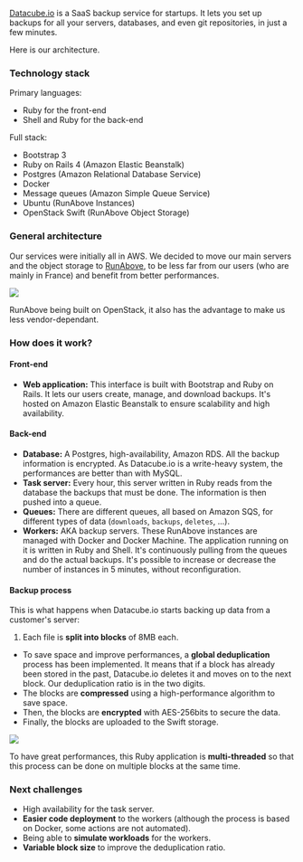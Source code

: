 [Datacube.io](https://datacube.io) is a SaaS backup service for startups. It lets you set up backups for all your servers, databases, and even git repositories, in just a few minutes.

Here is our architecture.

### Technology stack

Primary languages:

- Ruby for the front-end
- Shell and Ruby for the back-end

Full stack:

- Bootstrap 3
- Ruby on Rails 4 (Amazon Elastic Beanstalk)
- Postgres (Amazon Relational Database Service)
- Docker
- Message queues (Amazon Simple Queue Service)
- Ubuntu (RunAbove Instances)
- OpenStack Swift (RunAbove Object Storage)

### General architecture

Our services were initially all in AWS. We decided to move our main servers and the object storage to [RunAbove](https://www.runabove.com), to be less far from our users (who are mainly in France) and benefit from better performances.

![](http://i.imgur.com/OiyvmQ6.png)

RunAbove being built on OpenStack, it also has the advantage to make us less vendor-dependant.

### How does it work?

#### Front-end

- **Web application:** This interface is built with Bootstrap and Ruby on Rails. It lets our users create, manage, and download backups. It's hosted on Amazon Elastic Beanstalk to ensure scalability and high availability.

#### Back-end

- **Database:** A Postgres, high-availability, Amazon RDS. All the backup information is encrypted. As Datacube.io is a write-heavy system, the performances are better than with MySQL.
- **Task server:** Every hour, this server written in Ruby reads from the database the backups that must be done. The information is then pushed into a queue.
- **Queues:** There are different queues, all based on Amazon SQS, for different types of data (`downloads`, `backups`, `deletes`, ...).
- **Workers:** AKA backup servers. These RunAbove instances are managed with Docker and Docker Machine. The application running on it is written in Ruby and Shell. It's continuously pulling from the queues and do the actual backups. It's possible to increase or decrease the number of instances in 5 minutes, without reconfiguration.

#### Backup process

This is what happens when Datacube.io starts backing up data from a customer's server:

1. Each file is **split into blocks** of 8MB each.
* To save space and improve performances, a **global deduplication** process has been implemented. It means that if a block has already been stored in the past, Datacube.io deletes it and moves on to the next block. Our deduplication ratio is in the two digits.
* The blocks are **compressed** using a high-performance algorithm to save space.
* Then, the blocks are **encrypted** with AES-256bits to secure the data.
* Finally, the blocks are uploaded to the Swift storage.

![](http://i.imgur.com/Zje3c7m.png)

To have great performances, this Ruby application is **multi-threaded** so that this process can be done on multiple blocks at the same time.

### Next challenges

- High availability for the task server.
- **Easier code deployment** to the workers (although the process is based on Docker, some actions are not automated).
- Being able to **simulate workloads** for the workers.
- **Variable block size** to improve the deduplication ratio.